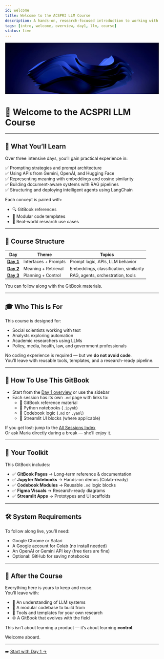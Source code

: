 ```yaml
---
id: welcome
title: Welcome to the ACSPRI LLM Course
description: A hands-on, research-focused introduction to working with large language models — designed for social scientists, analysts, and domain experts
tags: [intro, welcome, overview, day1, llm, course]
status: live
---
```


![fig_main](./shared_assets/visuals/images/fig_main.png)

# 👋 Welcome to the ACSPRI LLM Course

---

## 🧠 What You’ll Learn

Over three intensive days, you’ll gain practical experience in:

✅ Prompting strategies and prompt architecture  
✅ Using APIs from Gemini, OpenAI, and Hugging Face  
✅ Representing meaning with embeddings and cosine similarity  
✅ Building document-aware systems with RAG pipelines  
✅ Structuring and deploying intelligent agents using LangChain  

Each concept is paired with:

- 🔍 GitBook references  
- 🧩 Modular code templates  
- 🧠 Real-world research use cases  

---

## 📅 Course Structure

| Day | Theme | Topics |
|-----|-------|--------|
| [**Day 1**](./codebook/day1_s1_schedule.md) | Interfaces + Prompts | Prompt logic, APIs, LLM behavior |
| [**Day 2**](./codebook/day2_s1_schedule.md)| Meaning + Retrieval | Embeddings, classification, similarity |
| [**Day 3**](./codebook/day3_s1_schedule.md) | Planning + Control | RAG, agents, orchestration, tools |

You can follow along with the GitBook materials.

---

## 🎓 Who This Is For

This course is designed for:

- Social scientists working with text  
- Analysts exploring automation  
- Academic researchers using LLMs  
- Policy, media, health, law, and government professionals  

No coding experience is required — but we **do not avoid code**.  
You’ll leave with reusable tools, templates, and a research-ready pipeline.

---

## 📁 How To Use This GitBook

- Start from the [Day 1 overview](codebook/day1_s1_schedule.md) or use the sidebar  
- Each session has its own `.md` page with links to:
  - 🔹 GitBook reference material  
  - 🔹 Python notebooks (`.ipynb`)  
  - 🔹 Codebook logic (`.md` or `.yaml`)  
  - 🔹 Streamlit UI blocks (where applicable)

If you get lost: jump to the [All Sessions Index](sessions_index.md)  
Or ask Maria directly during a break — she’ll enjoy it.

---

## 🧭 Your Toolkit

This GitBook includes:

- ✅ **GitBook Pages** → Long-term reference & documentation  
- ✅ **Jupyter Notebooks** → Hands-on demos (Colab-ready)  
- ✅ **Codebook Modules** → Reusable `.md` logic blocks  
- ✅ **Figma Visuals** → Research-ready diagrams  
- ✅ **Streamlit Apps** → Prototypes and UI scaffolds

---

## 🛠️ System Requirements

To follow along live, you’ll need:

- Google Chrome or Safari  
- A Google account for Colab (no install needed)  
- An OpenAI or Gemini API key (free tiers are fine)  
- Optional: GitHub for saving notebooks

---

## 🔮 After the Course

Everything here is yours to keep and reuse.  
You’ll leave with:

- 🧠 An understanding of LLM systems  
- 🧱 A modular codebase to build from  
- 🧩 Tools and templates for your own research  
- 🌐 A GitBook that evolves with the field

This isn’t about learning a product — it’s about learning **control**.

Welcome aboard.

---

➡️ [Start with Day 1 →](day1_intro.md)
